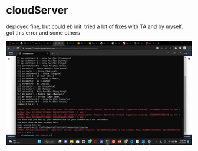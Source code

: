 # cloudServer


deployed fine, but could eb init. tried a lot of fixes with TA and by myself. got this error and some others

![uml](./assets/Screenshot%20(328).png)
